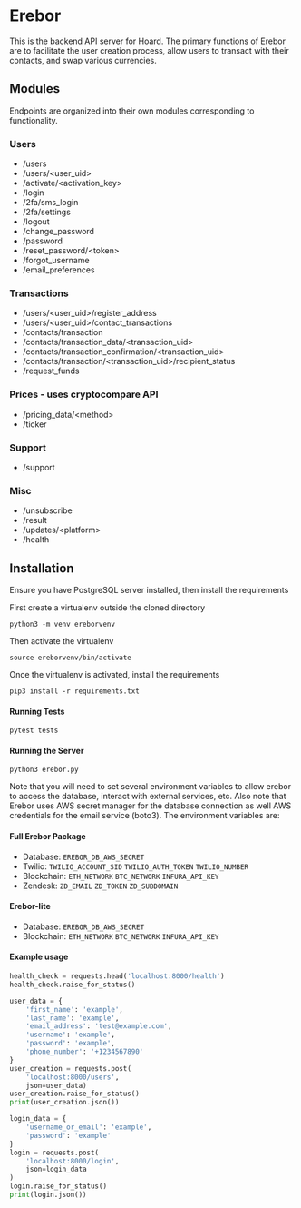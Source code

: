 # Erebor
This is the backend API server for Hoard. The primary functions of Erebor are to
facilitate the user creation process, allow users to transact with their contacts,
and swap various currencies.

## Modules
Endpoints are organized into their own modules corresponding to functionality.

### Users
 - /users
 - /users/<user_uid>
 - /activate/<activation_key>
 - /login
 - /2fa/sms_login
 - /2fa/settings
 - /logout
 - /change_password
 - /password
 - /reset_password/\<token>
 - /forgot_username
 - /email_preferences

### Transactions
 - /users/<user_uid>/register_address
 - /users/<user_uid>/contact_transactions
 - /contacts/transaction
 - /contacts/transaction_data/<transaction_uid>
 - /contacts/transaction_confirmation/<transaction_uid>
 - /contacts/transaction/<transaction_uid>/recipient_status
 - /request_funds

### Prices - uses cryptocompare API
 - /pricing_data/\<method>
 - /ticker

### Support
 - /support

### Misc
 - /unsubscribe
 - /result
 - /updates/\<platform>
 - /health

## Installation

Ensure you have PostgreSQL server installed, then install the requirements

First create a virtualenv outside the cloned directory

`python3 -m venv ereborvenv`

Then activate the virtualenv

`source ereborvenv/bin/activate`

Once the virtualenv is activated, install the requirements

`pip3 install -r requirements.txt`

#### Running Tests

`pytest tests`

#### Running the Server

`python3 erebor.py`

Note that you will need to set several environment variables to allow erebor to access the database, interact with external services, etc. Also note that Erebor uses AWS secret manager for the database connection as well AWS credentials for the email service (boto3). The environment variables are:

#### Full Erebor Package
 - Database:
`EREBOR_DB_AWS_SECRET`
 - Twilio:
`TWILIO_ACCOUNT_SID`
`TWILIO_AUTH_TOKEN`
`TWILIO_NUMBER`
- Blockchain:
`ETH_NETWORK`
`BTC_NETWORK`
`INFURA_API_KEY`
 - Zendesk:
`ZD_EMAIL`
`ZD_TOKEN`
`ZD_SUBDOMAIN`

#### Erebor-lite
- Database:
`EREBOR_DB_AWS_SECRET`
- Blockchain:
`ETH_NETWORK`
`BTC_NETWORK`
`INFURA_API_KEY`

#### Example usage
```python
health_check = requests.head('localhost:8000/health')
health_check.raise_for_status()

user_data = {
    'first_name': 'example',
    'last_name': 'example',
    'email_address': 'test@example.com',
    'username': 'example',
    'password': 'example',
    'phone_number': '+1234567890'
}
user_creation = requests.post(
    'localhost:8000/users',
    json=user_data)
user_creation.raise_for_status()
print(user_creation.json())

login_data = {
    'username_or_email': 'example',
    'password': 'example'
}
login = requests.post(
    'localhost:8000/login',
    json=login_data
)
login.raise_for_status()
print(login.json())
```
